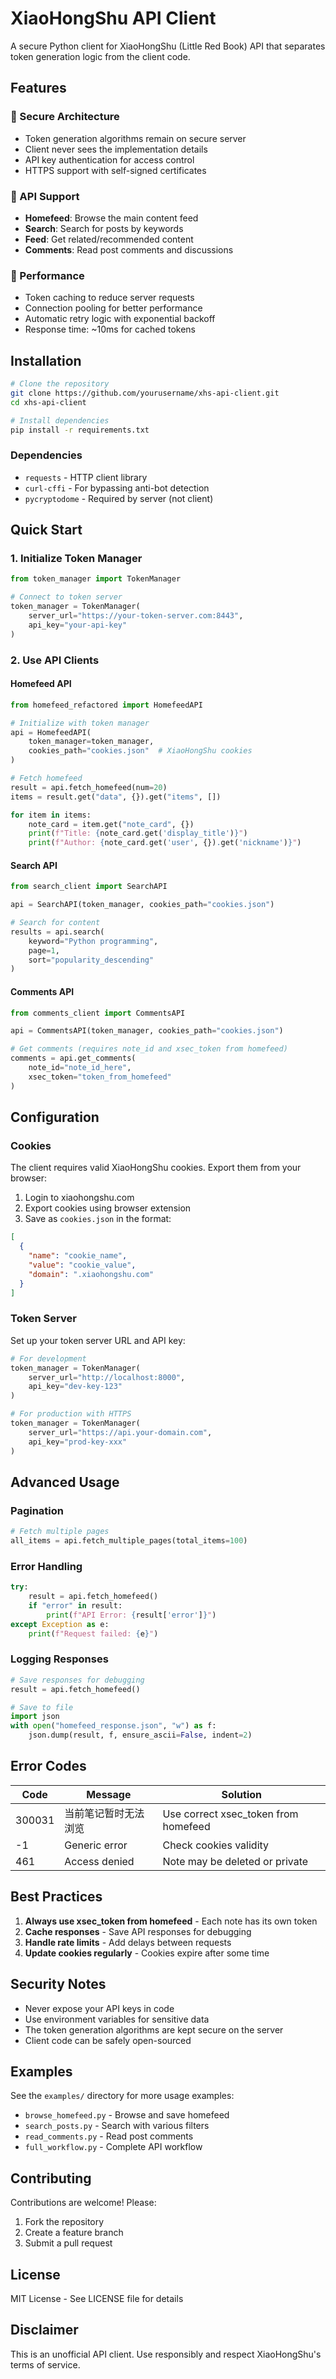 # XiaoHongShu API Client

A secure Python client for XiaoHongShu (Little Red Book) API that separates token generation logic from the client code.

## Features

### 🔐 Secure Architecture
- Token generation algorithms remain on secure server
- Client never sees the implementation details
- API key authentication for access control
- HTTPS support with self-signed certificates

### 📱 API Support
- **Homefeed**: Browse the main content feed
- **Search**: Search for posts by keywords
- **Feed**: Get related/recommended content
- **Comments**: Read post comments and discussions

### 🚀 Performance
- Token caching to reduce server requests
- Connection pooling for better performance
- Automatic retry logic with exponential backoff
- Response time: ~10ms for cached tokens

## Installation

```bash
# Clone the repository
git clone https://github.com/yourusername/xhs-api-client.git
cd xhs-api-client

# Install dependencies
pip install -r requirements.txt
```

### Dependencies
- `requests` - HTTP client library
- `curl-cffi` - For bypassing anti-bot detection
- `pycryptodome` - Required by server (not client)

## Quick Start

### 1. Initialize Token Manager

```python
from token_manager import TokenManager

# Connect to token server
token_manager = TokenManager(
    server_url="https://your-token-server.com:8443",
    api_key="your-api-key"
)
```

### 2. Use API Clients

#### Homefeed API
```python
from homefeed_refactored import HomefeedAPI

# Initialize with token manager
api = HomefeedAPI(
    token_manager=token_manager,
    cookies_path="cookies.json"  # XiaoHongShu cookies
)

# Fetch homefeed
result = api.fetch_homefeed(num=20)
items = result.get("data", {}).get("items", [])

for item in items:
    note_card = item.get("note_card", {})
    print(f"Title: {note_card.get('display_title')}")
    print(f"Author: {note_card.get('user', {}).get('nickname')}")
```

#### Search API
```python
from search_client import SearchAPI

api = SearchAPI(token_manager, cookies_path="cookies.json")

# Search for content
results = api.search(
    keyword="Python programming",
    page=1,
    sort="popularity_descending"
)
```

#### Comments API
```python
from comments_client import CommentsAPI

api = CommentsAPI(token_manager, cookies_path="cookies.json")

# Get comments (requires note_id and xsec_token from homefeed)
comments = api.get_comments(
    note_id="note_id_here",
    xsec_token="token_from_homefeed"
)
```

## Configuration

### Cookies
The client requires valid XiaoHongShu cookies. Export them from your browser:

1. Login to xiaohongshu.com
2. Export cookies using browser extension
3. Save as `cookies.json` in the format:
```json
[
  {
    "name": "cookie_name",
    "value": "cookie_value",
    "domain": ".xiaohongshu.com"
  }
]
```

### Token Server
Set up your token server URL and API key:

```python
# For development
token_manager = TokenManager(
    server_url="http://localhost:8000",
    api_key="dev-key-123"
)

# For production with HTTPS
token_manager = TokenManager(
    server_url="https://api.your-domain.com",
    api_key="prod-key-xxx"
)
```

## Advanced Usage

### Pagination
```python
# Fetch multiple pages
all_items = api.fetch_multiple_pages(total_items=100)
```

### Error Handling
```python
try:
    result = api.fetch_homefeed()
    if "error" in result:
        print(f"API Error: {result['error']}")
except Exception as e:
    print(f"Request failed: {e}")
```

### Logging Responses
```python
# Save responses for debugging
result = api.fetch_homefeed()

# Save to file
import json
with open("homefeed_response.json", "w") as f:
    json.dump(result, f, ensure_ascii=False, indent=2)
```

## Error Codes

| Code | Message | Solution |
|------|---------|----------|
| 300031 | 当前笔记暂时无法浏览 | Use correct xsec_token from homefeed |
| -1 | Generic error | Check cookies validity |
| 461 | Access denied | Note may be deleted or private |

## Best Practices

1. **Always use xsec_token from homefeed** - Each note has its own token
2. **Cache responses** - Save API responses for debugging
3. **Handle rate limits** - Add delays between requests
4. **Update cookies regularly** - Cookies expire after some time

## Security Notes

- Never expose your API keys in code
- Use environment variables for sensitive data
- The token generation algorithms are kept secure on the server
- Client code can be safely open-sourced

## Examples

See the `examples/` directory for more usage examples:
- `browse_homefeed.py` - Browse and save homefeed
- `search_posts.py` - Search with various filters
- `read_comments.py` - Read post comments
- `full_workflow.py` - Complete API workflow

## Contributing

Contributions are welcome! Please:
1. Fork the repository
2. Create a feature branch
3. Submit a pull request

## License

MIT License - See LICENSE file for details

## Disclaimer

This is an unofficial API client. Use responsibly and respect XiaoHongShu's terms of service.